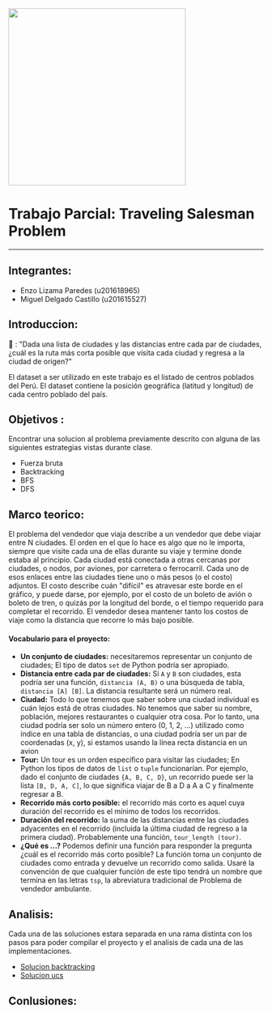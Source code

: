 <img src="https://cdn-images-1.medium.com/max/1600/1*by3MgdkmamEAxlCaIH68Xg.jpeg" height="350px" align="center"/>

# Trabajo Parcial: Traveling Salesman Problem
---
## Integrantes:
- Enzo Lizama Paredes (u201618965)
- Miguel Delgado Castillo (u201615527)

## Introduccion:

:thinking: : "Dada una lista de ciudades y las distancias entre cada par de ciudades, ¿cuál es la ruta más corta posible que visita cada ciudad y regresa a la ciudad de origen?"

El dataset a ser utilizado en este trabajo es el listado de centros poblados del Perú. El dataset contiene la
posición geográfica (latitud y longitud) de cada centro poblado del país.

## Objetivos :

Encontrar una solucion al problema previamente descrito con alguna de las siguientes estrategias vistas durante clase.
- Fuerza bruta
- Backtracking
- BFS
- DFS

## Marco teorico:

El problema del vendedor que viaja describe a un vendedor que debe viajar entre N ciudades. El orden en el que lo hace es algo que no le importa, siempre que visite cada una de ellas durante su viaje y termine donde estaba al principio. Cada ciudad está conectada a otras cercanas por ciudades, o nodos, por aviones, por carretera o ferrocarril. Cada uno de esos enlaces entre las ciudades tiene uno o más pesos (o el costo) adjuntos. El costo describe cuán "difícil" es atravesar este borde en el gráfico, y puede darse, por ejemplo, por el costo de un boleto de avión o boleto de tren, o quizás por la longitud del borde, o el tiempo requerido para completar el recorrido. El vendedor desea mantener tanto los costos de viaje como la distancia que recorre lo más bajo posible.

#### Vocabulario para el proyecto:

- **Un conjunto de ciudades:** necesitaremos representar un conjunto de ciudades; El tipo de datos ```set``` de Python podría ser apropiado.
- **Distancia entre cada par de ciudades:** Si ```A``` y ```B``` son ciudades, esta podría ser una función, ```distancia (A, B)``` o una búsqueda de tabla, ```distancia [A] [B]```. La distancia resultante será un número real.
- **Ciudad:** Todo lo que tenemos que saber sobre una ciudad individual es cuán lejos está de otras ciudades. No tenemos que saber su nombre, población, mejores restaurantes o cualquier otra cosa. Por lo tanto, una ciudad podría ser solo un número entero (0, 1, 2, ...) utilizado como índice en una tabla de distancias, o una ciudad podría ser un par de coordenadas (x, y), si estamos usando la línea recta distancia en un avion
- **Tour:** Un tour es un orden específico para visitar las ciudades; En Python los tipos de datos de ```list``` o ```tuple``` funcionarían. Por ejemplo, dado el conjunto de ciudades ```{A, B, C, D}```, un recorrido puede ser la lista ```[B, D, A, C]```, lo que significa viajar de B a D a A a C y finalmente regresar a B.
- **Recorrido más corto posible:** el recorrido más corto es aquel cuya duración del recorrido es el mínimo de todos los recorridos.
- **Duración del recorrido:** la suma de las distancias entre las ciudades adyacentes en el recorrido (incluida la última ciudad de regreso a la primera ciudad). Probablemente una función, ```tour_length (tour)```.
- **¿Qué es ...?** Podemos definir una función para responder la pregunta ¿cuál es el recorrido más corto posible? La función toma un conjunto de ciudades como entrada y devuelve un recorrido como salida. Usaré la convención de que cualquier función de este tipo tendrá un nombre que termina en las letras ```tsp```, la abreviatura tradicional de Problema de vendedor ambulante.

## Analisis:

Cada una de las soluciones estara separada en una rama distinta con los pasos para poder compilar el proyecto y el analisis de cada una de las implementaciones.

- [Solucion backtracking](https://github.com/enzoftware/tsp/tree/feature/backtrackingSolution)
- [Solucion ucs]()

## Conlusiones:
